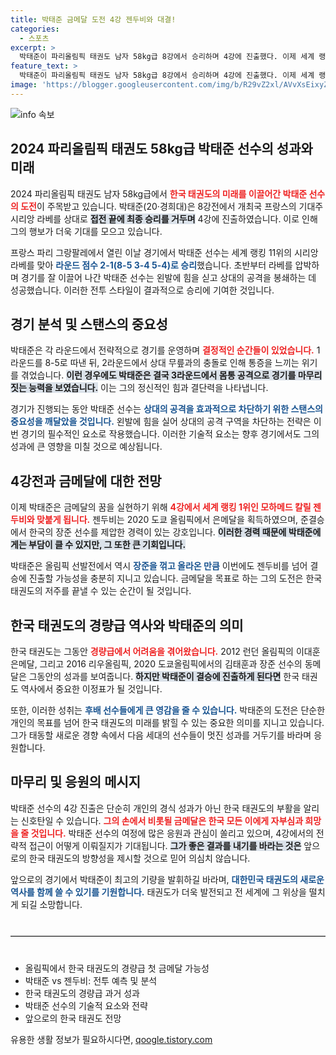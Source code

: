 ```yaml
---
title: 박태준 금메달 도전 4강 젠두비와 대결!
categories:
  - 스포츠
excerpt: >
  박태준이 파리올림픽 태권도 남자 58kg급 8강에서 승리하며 4강에 진출했다. 이제 세계 랭킹 1위 젠두비와의 대결로 한국 태권도의 금빛 역사를 쏘아 올릴 수 있을지 기대가 모아진다!
feature_text: >
  박태준이 파리올림픽 태권도 남자 58kg급 8강에서 승리하며 4강에 진출했다. 이제 세계 랭킹 1위 젠두비와의 대결로 한국 태권도의 금빛 역사를 쏘아 올릴 수 있을지 기대가 모아진다!
image: 'https://blogger.googleusercontent.com/img/b/R29vZ2xl/AVvXsEixyZcFfHzMRdzZMjFBmAUKJYCLCGyLL1o632UiGVXcaFdKo_bkvkuCioo0uUKlGfBVcT3P84aROyZIXSBEx3Aw5nCQ3pTgDom1WDC4m8eifvWiAmWEEVb4x6G_l8C0QH225ldMjyaFvpxGEBGNO37VmDTDMHGhJPq73UglMfDca1-0aw/s1600/blogspot.png'
---
```


<p><img src="https://blogger.googleusercontent.com/img/b/R29vZ2xl/AVvXsEixyZcFfHzMRdzZMjFBmAUKJYCLCGyLL1o632UiGVXcaFdKo_bkvkuCioo0uUKlGfBVcT3P84aROyZIXSBEx3Aw5nCQ3pTgDom1WDC4m8eifvWiAmWEEVb4x6G_l8C0QH225ldMjyaFvpxGEBGNO37VmDTDMHGhJPq73UglMfDca1-0aw/s1600/blogspot.png" alt="info 속보" /></p>

<h2 data-ke-size="size26">2024 파리올림픽 태권도 58kg급 박태준 선수의 성과와 미래</h2>

<p data-ke-size="size16">2024 파리올림픽 태권도 남자 58kg급에서 <b><span style="color: #ee2323;">한국 태권도의 미래를 이끌어간 박태준 선수의 도전</span></b>이 주목받고 있습니다. 박태준(20·경희대)은 8강전에서 개최국 프랑스의 기대주 시리앙 라베를 상대로 <b><span style="background-color: #21538527;">접전 끝에 최종 승리를 거두며</span></b> 4강에 진출하였습니다. 이로 인해 그의 행보가 더욱 기대를 모으고 있습니다.</p>

<p data-ke-size="size16">프랑스 파리 그랑팔레에서 열린 이날 경기에서 박태준 선수는 세계 랭킹 11위의 시리앙 라베를 맞아 <b><span style="color: #1a5490;">라운드 점수 2-1(8-5 3-4 5-4)로 승리</span></b>했습니다. 초반부터 라베를 압박하며 경기를 잘 이끌어 나간 박태준 선수는 왼발에 힘을 싣고 상대의 공격을 봉쇄하는 데 성공했습니다. 이러한 전투 스타일이 결과적으로 승리에 기여한 것입니다.</p>

<h2 data-ke-size="size26">경기 분석 및 스탠스의 중요성</h2>

<p data-ke-size="size16">박태준은 각 라운드에서 전략적으로 경기를 운영하며 <b><span style="color: #ee2323;">결정적인 순간들이 있었습니다.</span></b> 1라운드를 8-5로 따낸 뒤, 2라운드에서 상대 무릎과의 충돌로 인해 통증을 느끼는 위기를 겪었습니다. <b><span style="background-color: #21538527;">이런 경우에도 박태준은 결국 3라운드에서 몸통 공격으로 경기를 마무리짓는 능력을 보였습니다.</span></b> 이는 그의 정신적인 힘과 결단력을 나타냅니다.</p>

<p data-ke-size="size16">경기가 진행되는 동안 박태준 선수는 <b><span style="color: #1a5490;">상대의 공격을 효과적으로 차단하기 위한 스탠스의 중요성을 깨달았을 것입니다.</span></b> 왼발에 힘을 실어 상대의 공격 구역을 차단하는 전략은 이번 경기의 필수적인 요소로 작용했습니다. 이러한 기술적 요소는 향후 경기에서도 그의 성과에 큰 영향을 미칠 것으로 예상됩니다.</p>

<h2 data-ke-size="size26">4강전과 금메달에 대한 전망</h2>

<p data-ke-size="size16">이제 박태준은 금메달의 꿈을 실현하기 위해 <b><span style="color: #ee2323;">4강에서 세계 랭킹 1위인 모하메드 칼릴 젠두비와 맞붙게 됩니다.</span></b> 젠두비는 2020 도쿄 올림픽에서 은메달을 획득하였으며, 준결승에서 한국의 장준 선수를 제압한 경력이 있는 강호입니다. <b><span style="background-color: #21538527;">이러한 경력 때문에 박태준에게는 부담이 클 수 있지만, 그 또한 큰 기회입니다.</span></b></p>

<p data-ke-size="size16">박태준은 올림픽 선발전에서 역시 <b><span style="color: #1a5490;">장준을 꺾고 올라온 만큼</span></b> 이번에도 젠두비를 넘어 결승에 진출할 가능성을 충분히 지니고 있습니다. 금메달을 목표로 하는 그의 도전은 한국 태권도의 저주를 끝낼 수 있는 순간이 될 것입니다.</p>

<h2 data-ke-size="size26">한국 태권도의 경량급 역사와 박태준의 의미</h2>

<p data-ke-size="size16">한국 태권도는 그동안 <b><span style="color: #ee2323;">경량급에서 어려움을 겪어왔습니다.</span></b> 2012 런던 올림픽의 이대훈 은메달, 그리고 2016 리우올림픽, 2020 도쿄올림픽에서의 김태훈과 장준 선수의 동메달은 그동안의 성과를 보여줍니다. <b><span style="background-color: #21538527;">하지만 박태준이 결승에 진출하게 된다면</span></b> 한국 태권도 역사에서 중요한 이정표가 될 것입니다.</p>

<p data-ke-size="size16">또한, 이러한 성취는 <b><span style="color: #1a5490;">후배 선수들에게 큰 영감을 줄 수 있습니다.</span></b> 박태준의 도전은 단순한 개인의 목표를 넘어 한국 태권도의 미래를 밝힐 수 있는 중요한 의미를 지니고 있습니다. 그가 태동할 새로운 경향 속에서 다음 세대의 선수들이 멋진 성과를 거두기를 바라며 응원합니다.</p>

<h2 data-ke-size="size26">마무리 및 응원의 메시지</h2>

<p data-ke-size="size16">박태준 선수의 4강 진출은 단순히 개인의 경식 성과가 아닌 한국 태권도의 부활을 알리는 신호탄일 수 있습니다. <b><span style="color: #ee2323;">그의 손에서 비롯될 금메달은 한국 모든 이에게 자부심과 희망을 줄 것입니다.</span></b> 박태준 선수의 여정에 많은 응원과 관심이 쏠리고 있으며, 4강에서의 전략적 접근이 어떻게 이뤄질지가 기대됩니다. <b><span style="background-color: #21538527;">그가 좋은 결과를 내기를 바라는 것은</span></b> 앞으로의 한국 태권도의 방향성을 제시할 것으로 믿어 의심치 않습니다.</p>

<p data-ke-size="size16">앞으로의 경기에서 박태준이 최고의 기량을 발휘하길 바라며, <b><span style="color: #1a5490;">대한민국 태권도의 새로운 역사를 함께 쓸 수 있기를 기원합니다.</span></b> 태권도가 더욱 발전되고 전 세계에 그 위상을 떨치게 되길 소망합니다.</p>

<hr style="border:none; border-top:1px solid #ccc; height: 1px; margin: 40px 0;" />

<ul>
    <li>올림픽에서 한국 태권도의 경량급 첫 금메달 가능성</li>
    <li>박태준 vs 젠두비: 전투 예측 및 분석</li>
    <li>한국 태권도의 경량급 과거 성과</li>
    <li>박태준 선수의 기술적 요소와 전략</li>
    <li>앞으로의 한국 태권도 전망</li>
</ul>
유용한 생활 정보가 필요하시다면, <a href="https://qoogle.tistory.com" rel="dofollow">qoogle.tistory.com</a>


